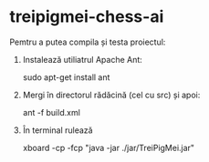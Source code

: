treipigmei-chess-ai
===================

Pemtru a putea compila și testa proiectul:

1. Instalează utiliatrul Apache Ant:

      sudo apt-get install ant
      
2. Mergi în directorul rădăcină (cel cu src) și apoi:
      
      ant -f build.xml

3. În terminal rulează

      xboard -cp -fcp "java -jar ./jar/TreiPigMei.jar"
